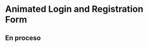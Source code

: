 # Animated Login and Registration Form

## En proceso

<!--
[Link para ver online](https://sebagnh.github.io/Animated-Profile-Card-UI-Design-v2/ "Click para ver online")




-->